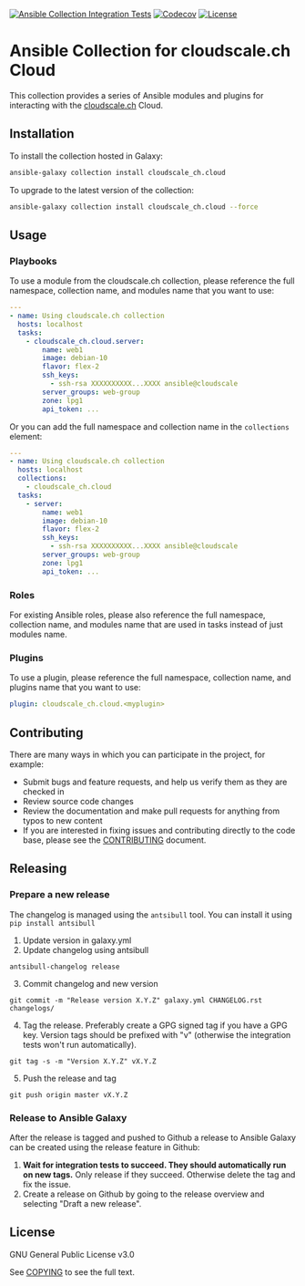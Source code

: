 
[![Ansible Collection Integration Tests](https://github.com/cloudscale-ch/ansible-collection-cloudscale/actions/workflows/ansible-collection-integration-tests.yml/badge.svg?branch=master)](https://github.com/cloudscale-ch/ansible-collection-cloudscale/actions/workflows/ansible-collection-integration-tests.yml)
[![Codecov](https://img.shields.io/codecov/c/github/cloudscale-ch/ansible-collection-cloudscale)](https://codecov.io/gh/cloudscale-ch/ansible-collection-cloudscale)
[![License](https://img.shields.io/badge/license-GPL%20v3.0-brightgreen.svg)](LICENSE)

# Ansible Collection for cloudscale.ch Cloud

This collection provides a series of Ansible modules and plugins for interacting with the [cloudscale.ch](https://www.cloudscale.ch) Cloud.

## Installation

To install the collection hosted in Galaxy:

```bash
ansible-galaxy collection install cloudscale_ch.cloud
```

To upgrade to the latest version of the collection:

```bash
ansible-galaxy collection install cloudscale_ch.cloud --force
```

## Usage

### Playbooks

To use a module from the cloudscale.ch collection, please reference the full namespace, collection name, and modules name that you want to use:

```yaml
---
- name: Using cloudscale.ch collection
  hosts: localhost
  tasks:
    - cloudscale_ch.cloud.server:
        name: web1
        image: debian-10
        flavor: flex-2
        ssh_keys:
          - ssh-rsa XXXXXXXXXX...XXXX ansible@cloudscale
        server_groups: web-group
        zone: lpg1
        api_token: ...
```

Or you can add the full namespace and collection name in the `collections` element:

```yaml
---
- name: Using cloudscale.ch collection
  hosts: localhost
  collections:
    - cloudscale_ch.cloud
  tasks:
    - server:
        name: web1
        image: debian-10
        flavor: flex-2
        ssh_keys:
          - ssh-rsa XXXXXXXXXX...XXXX ansible@cloudscale
        server_groups: web-group
        zone: lpg1
        api_token: ...
```

### Roles

For existing Ansible roles, please also reference the full namespace, collection name, and modules name that are used in tasks instead of just modules name.

### Plugins

To use a plugin, please reference the full namespace, collection name, and plugins name that you want to use:

```yaml
plugin: cloudscale_ch.cloud.<myplugin>
```

## Contributing

There are many ways in which you can participate in the project, for example:

- Submit bugs and feature requests, and help us verify them as they are checked in
- Review source code changes
- Review the documentation and make pull requests for anything from typos to new content
- If you are interested in fixing issues and contributing directly to the code base, please see the [CONTRIBUTING](CONTRIBUTING.md) document.

## Releasing

### Prepare a new release

The changelog is managed using the `antsibull` tool. You can install
it using `pip install antsibull`

1. Update version in galaxy.yml
2. Update changelog using antsibull
```
antsibull-changelog release
```
3. Commit changelog and new version
```
git commit -m "Release version X.Y.Z" galaxy.yml CHANGELOG.rst changelogs/
```
4. Tag the release. Preferably create a GPG signed tag if you have a GPG
key. Version tags should be prefixed with "v" (otherwise the
integration tests won't run automatically).
```
git tag -s -m "Version X.Y.Z" vX.Y.Z
```
5. Push the release and tag
```
git push origin master vX.Y.Z
```

### Release to Ansible Galaxy

After the release is tagged and pushed to Github a release to Ansible
Galaxy can be created using the release feature in Github:

1. **Wait for integration tests to succeed. They should automatically
run on new tags.** Only release if they succeed. Otherwise delete the
tag and fix the issue.
2. Create a release on Github by going to the release overview and
   selecting "Draft a new release".

## License

GNU General Public License v3.0

See [COPYING](COPYING) to see the full text.
